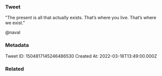 ### Tweet
"The present is all that actually exists.
That’s where you live.
That’s where we exist."

@naval

### Metadata
Tweet ID: 1504817145246486530
Created At: 2022-03-18T13:49:00.000Z

### Related

